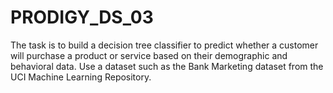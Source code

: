 # PRODIGY_DS_03
The task is to build a decision tree classifier to predict whether a customer will purchase a product or service based on their demographic and behavioral data. Use a dataset such as the Bank Marketing dataset from the UCI Machine Learning Repository.

